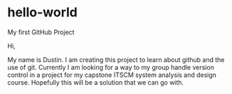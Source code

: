 # hello-world
My first GitHub Project

Hi,

My name is Dustin. I am creating this project to learn about github and the use of git. Currently I am looking for a way to my group handle version control in a project for my capstone ITSCM system analysis and design course. Hopefully this will be a solution that we can go with.
